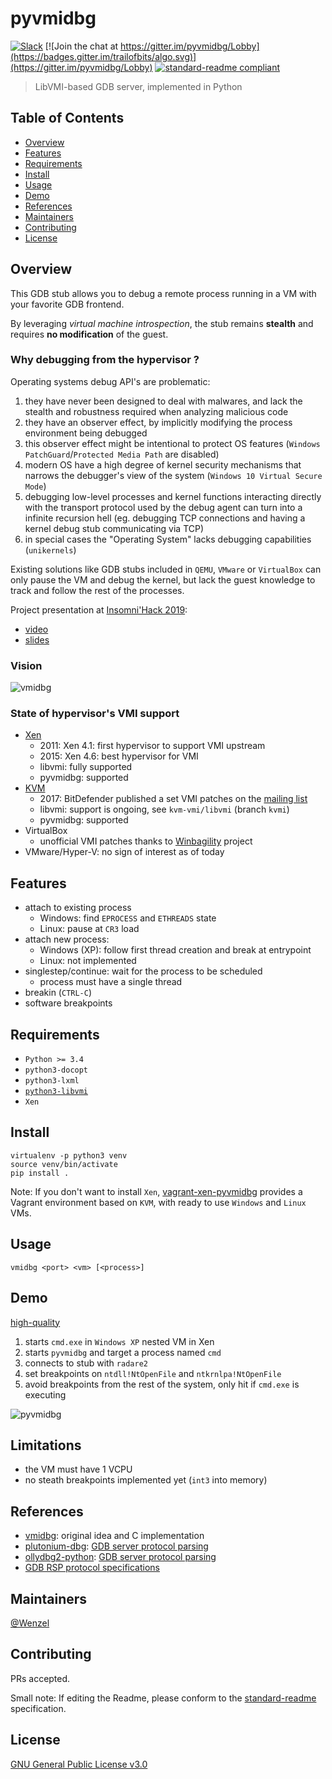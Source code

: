 # pyvmidbg

[![Slack](https://maxcdn.icons8.com/Color/PNG/48/Mobile/slack-48.png)](https://vmidbg.slack.com)
[![Join the chat at https://gitter.im/pyvmidbg/Lobby](https://badges.gitter.im/trailofbits/algo.svg)](https://gitter.im/pyvmidbg/Lobby)
[![standard-readme compliant](https://img.shields.io/badge/readme%20style-standard-brightgreen.svg?style=flat-square)](https://github.com/RichardLitt/standard-readme)


> LibVMI-based GDB server, implemented in Python

## Table of Contents

- [Overview](#overview)
- [Features](#features)
- [Requirements](#requirements)
- [Install](#install)
- [Usage](#usage)
- [Demo](#demo)
- [References](#references)
- [Maintainers](#maintainers)
- [Contributing](#contributing)
- [License](#license)

## Overview

This GDB stub allows you to debug a remote process running in a VM with
your favorite GDB frontend.

By leveraging *virtual machine introspection*, the stub remains **stealth** and requires 
**no modification** of the guest.

### Why debugging from the hypervisor ?

Operating systems debug API's are problematic:

1. they have never been designed to deal with malwares, and lack the stealth and robustness required when 
analyzing malicious code
2. they have an observer effect, by implicitly modifying the process environment being debugged
3. this observer effect might be intentional to protect OS features (`Windows PatchGuard`/`Protected Media Path` are disabled)
4. modern OS have a high degree of kernel security mechanisms that narrows the debugger's view of the system
 (`Windows 10 Virtual Secure Mode`)
5. debugging low-level processes and kernel functions interacting directly with the transport protocol used by the debug agent can
    turn into a infinite recursion hell (eg. debugging TCP connections and having a kernel debug stub communicating via TCP)
5. in special cases the "Operating System" lacks debugging capabilities (`unikernels`)

Existing solutions like GDB stubs included in `QEMU`, `VMware` or `VirtualBox` can only
pause the VM and debug the kernel, but lack the guest knowledge to track and follow the rest of the processes.

Project presentation at [Insomni'Hack 2019](https://insomnihack.ch/conference-2019/):
- [video](https://www.youtube.com/watch?v=-nXY_p8c_bQ&list=PLcAhMYXnWf9t139KR-LhEMQuqmg8lRAgo&index=3)
- [slides](https://drive.google.com/file/d/1ZMUszfwWDOljdDfPOJgkEfSabNy0UAJR/view)

### Vision

![vmidbg](https://user-images.githubusercontent.com/964610/53703373-9fed3580-3e11-11e9-96f8-47b3f38044cf.jpg)

### State of hypervisor's VMI support

- [Xen](https://wiki.xenproject.org/wiki/Virtual_Machine_Introspection)
    * 2011: Xen 4.1: first hypervisor to support VMI upstream
    * 2015: Xen 4.6: best hypervisor for VMI
    * libvmi: fully supported
    * pyvmidbg: supported
- [KVM](https://github.com/KVM-VMI/kvm-vmi)
    * 2017: BitDefender published a set VMI patches on the [mailing list](https://www.spinics.net/lists/kvm/msg151508.html)
    * libvmi: support is ongoing, see `kvm-vmi/libvmi` (branch `kvmi`)
    * pyvmidbg: supported
- VirtualBox
    * unofficial VMI patches thanks to [Winbagility](https://github.com/Winbagility/Winbagility) project
- VMware/Hyper-V: no sign of interest as of today

## Features

- attach to existing process
    * Windows: find `EPROCESS` and `ETHREADS` state
    * Linux: pause at `CR3` load
- attach new process:
    * Windows (XP): follow first thread creation and break at entrypoint
    * Linux: not implemented
- singlestep/continue: wait for the process to be scheduled
    * process must have a single thread
- breakin (`CTRL-C`)
- software breakpoints

## Requirements

- `Python >= 3.4`
- `python3-docopt`
- `python3-lxml`
- [`python3-libvmi`](https://github.com/libvmi/python)
- `Xen`

## Install

~~~
virtualenv -p python3 venv
source venv/bin/activate
pip install .
~~~

Note: If you don't want to install `Xen`, [vagrant-xen-pyvmidbg](https://github.com/Wenzel/vagrant-xen-pyvmidbg)
provides a Vagrant environment based on `KVM`, with ready to use `Windows` and `Linux` VMs.

## Usage

~~~
vmidbg <port> <vm> [<process>]
~~~

## Demo

[high-quality](https://drive.google.com/open?id=1clumU_P8K-M1mgQ4RaNVSrWg6sxojw8d)

1. starts `cmd.exe` in `Windows XP` nested VM in Xen
2. starts `pyvmidbg` and target a process named `cmd`
3. connects to stub with `radare2`
4. set breakpoints on `ntdll!NtOpenFile` and `ntkrnlpa!NtOpenFile`
5. avoid breakpoints from the rest of the system, only hit if `cmd.exe` is executing

![pyvmidbg](https://github.com/Wenzel/wenzel.github.io/blob/master/public/images/pyvmidbg-demo.gif)

## Limitations

- the VM must have 1 VCPU
- no steath breakpoints implemented yet (`int3` into memory)

## References

- [vmidbg](https://github.com/Zentific/vmidbg): original idea and C implementation
- [plutonium-dbg](https://github.com/plutonium-dbg/plutonium-dbg): [GDB server protocol parsing](https://github.com/plutonium-dbg/plutonium-dbg/blob/master/clients/gdbserver.py)
- [ollydbg2-python](https://github.com/0vercl0k/ollydbg2-python): [GDB server protocol parsing](https://github.com/0vercl0k/ollydbg2-python/blob/master/samples/gdbserver/gdbserver.py)
- [GDB RSP protocol specifications](https://sourceware.org/gdb/onlinedocs/gdb/Remote-Protocol.html)

## Maintainers

[@Wenzel](https://github.com/Wenzel)

## Contributing

PRs accepted.

Small note: If editing the Readme, please conform to the [standard-readme](https://github.com/RichardLitt/standard-readme) specification.

## License

[GNU General Public License v3.0](https://github.com/Wenzel/pyvmidbg/blob/master/LICENSE)

